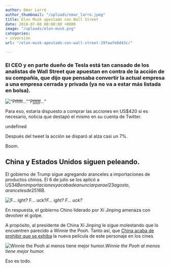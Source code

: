 ```yaml
---
author: Omar Larré
author_thumbnail: "/uploads/omar_larre.jpeg"
title: Elon Musk apestado con Wall Street
date: 2018-07-08 00:00:00 +0000
image: "/uploads/elon-musk.png"
categories:
- inversión
url: "/elon-musk-apestado-con-wall-street-29faafe8d43c/"

---
```

### El CEO y en parte dueño de Tesla está tan cansado de los analistas de Wall Street que apuestan en contra de la acción de su compañía, que dijo que pensaba convertir la actual empresa a una empresa cerrada y privada (ya no va a estar más listada en bolsa).

![“Pfffff…”](/uploads/elon-musk-ape3591)_“Pfffff…”_

Para eso, estaría dispuesto a comprar las acciones en US$420 si es necesario, noticia que destapó el mismo en su cuenta de Twitter.

undefined

Después del tweet la acción se disparó al alza casi un 7%.

Boom.

## **China y Estados Unidos siguen peleando.**

El gobierno de Trump sigue agregando aranceles a importaciones de productos chinos. El 6 de julio se los aplicó a US$34B en importaciones y acaba de anunciar para el 23 agosto, aranceles de 25% a otros US$16B.

![F… ight? F… uck?](/uploads/elon-musk-ape4642)_F… ight? F… uck?_

En respuesta, el gobierno Chino liderado por Xi Jinping amenaza con devolver el golpe.

A propósito, al presidente de China Xi Jinping le sigue molestando que lo encuentren parecido a Winnie the Pooh. Tanto así, que [China acaba de prohibir que se exhiba](https://www.theguardian.com/world/2018/aug/07/china-bans-winnie-the-pooh-film-to-stop-comparisons-to-president-xi) la nueva película de este personaje en los cines

![Winnie the Pooh al menos tiene mejor humor.](/uploads/elon-musk-ape2342)_Winnie the Pooh al menos tiene mejor humor._

Eso es todo.